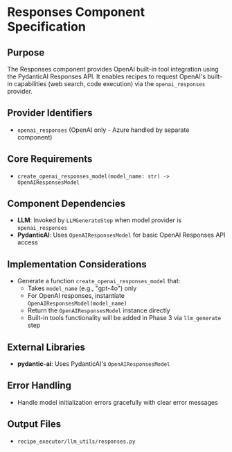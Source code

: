 # Responses Component Specification

## Purpose

The Responses component provides OpenAI built-in tool integration using the PydanticAI Responses API.
It enables recipes to request OpenAI's built-in capabilities (web search, code execution)
via the `openai_responses` provider.

## Provider Identifiers

- `openai_responses` (OpenAI only - Azure handled by separate component)

## Core Requirements

- `create_openai_responses_model(model_name: str) -> OpenAIResponsesModel`

## Component Dependencies

- **LLM**: Invoked by `LLMGenerateStep` when model provider is `openai_responses`
- **PydanticAI**: Uses `OpenAIResponsesModel` for basic OpenAI Responses API access

## Implementation Considerations

- Generate a function `create_openai_responses_model` that:
  - Takes `model_name` (e.g., "gpt-4o") only
  - For OpenAI responses, instantiate `OpenAIResponsesModel(model_name)` 
  - Return the `OpenAIResponsesModel` instance directly
  - Built-in tools functionality will be added in Phase 3 via `llm_generate` step

## External Libraries

- **pydantic-ai**: Uses PydanticAI's `OpenAIResponsesModel`

## Error Handling

- Handle model initialization errors gracefully with clear error messages

## Output Files

- `recipe_executor/llm_utils/responses.py`